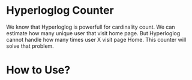 # Hyperloglog Counter
We know that Hyperloglog is powerfull for cardinality count. We can estimate how many unique user that visit home page. But Hyperloglog cannot handle how many times user X visit page Home. This counter will solve that problem.

# How to Use?
